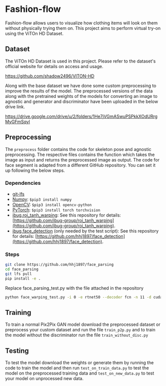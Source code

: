 # Fashion-flow
Fashion-flow allows users to visualize how clothing items will look on them without physically trying them on. This project aims to perform virtual try-on using the ViTOn HD Dataset.
## Dataset
The ViTOn HD Dataset is used in this project. Please refer to the dataset's official website for details on access and usage.

https://github.com/shadow2496/VITON-HD

Along with the base dataset we have done some custom preprocessing to improve the results of the model. The preprocessed versions of the data along with the pretrained weights of the models for converting an image to agnostic and generator and discriminator have been uploaded in the below drive link.

https://drive.google.com/drive/u/2/folders/1He7jVGmASwuPSPkkXOdURrgMyGFmSqyl
## Preprocessing
The `preprocess` folder contains the code for skeleton pose and agnostic preprocessing. The respective files contains the function which takes the image as input and returns the preprocessed image as output. The code for face segment is adapted from a different GitHub repository. You can set it up following the below steps.
### Dependencies
* [git-lfs](https://git-lfs.github.com/)
* [Numpy](https://www.numpy.org/): `$pip3 install numpy`
* [OpenCV](https://opencv.org/): `$pip3 install opencv-python`
* [PyTorch](https://pytorch.org/): `$pip3 install torch torchvision`
* [ibug.roi_tanh_warping](https://github.com/ibug-group/roi_tanh_warping): See this repository for details: [https://github.com/ibug-group/roi_tanh_warping](https://github.com/ibug-group/roi_tanh_warping).
* [ibug.face_detection](https://github.com/hhj1897/face_detection) (only needed by the test script): See this repository for details: [https://github.com/hhj1897/face_detection](https://github.com/hhj1897/face_detection).

### Steps

```bash
git clone https://github.com/hhj1897/face_parsing
cd face_parsing
git lfs pull
pip install -e .
```

Replace face_parsing_test.py with the file attached in the repository

```bash
python face_warping_test.py -i 0 -e rtnet50 --decoder fcn -n 11 -d cuda:0
```

## Training
To train a normal Pix2Pix GAN model download the preprocessed dataset or preprocess your custom dataset and run the file `train_p2p.py` and to train the model without the discriminator run the file `train_without_disc.py`
## Testing
To test the model download the weights or generate them by running the code to train the model and then run `test_on_train_data.py` to test the model on the preprocessed training data and `test_on_new_data.py` to test your model on unprocessed new data.
